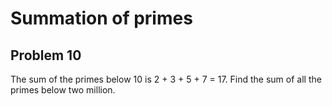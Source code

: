#  Summation of primes
## Problem 10


The sum of the primes below 10 is 2 + 3 + 5 + 7 = 17.
Find the sum of all the primes below two million.





